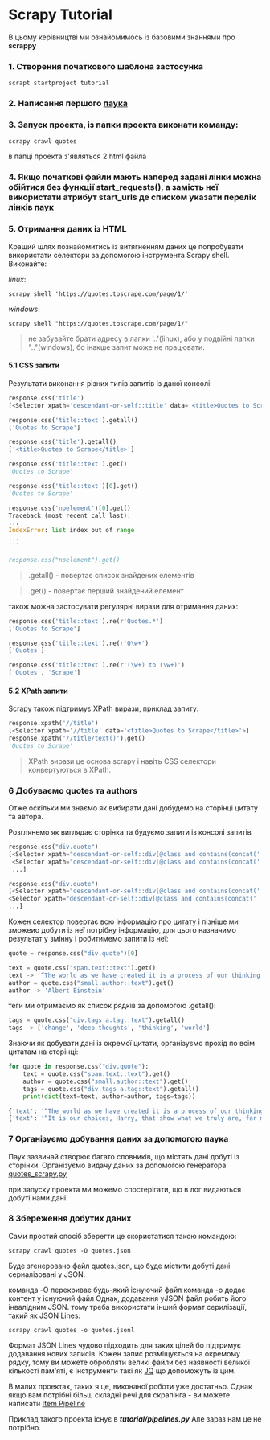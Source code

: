 # Scrapy Tutorial

В цьому керівництві ми ознайомимось із базовими знаннями про **scrappy**

### 1. Створення початкового шаблона застосунка
```Bathfile
scrapt startproject tutorial
```
### 2. Написання першого [паука](https://github.com/jenja-pa/PythonLearningProjects/blob/9803ca349c9c20e9642c5d5f9c184f3adee90046/scrapy/tutorial/tutorial/spiders/quotes_scrapy.py)

### 3. Запуск проекта, із папки проекта виконати команду:
```Bathfile
scrapy crawl quotes
```
в папці проекта з'являться 2 html файла

### 4. Якщо початкові файли мають наперед задані лінки можна обійтися без функції start_requests(), а замість неї використати атрибут start_urls де списком указати перелік лінків [паук](https://github.com/jenja-pa/PythonLearningProjects/blob/fe61127e2a8599107a52a788dd109907edd953db/scrapy/tutorial/tutorial/spiders/quotes_scrapy.py)

### 5. Отримання даних із HTML
Кращий шлях познайомитись із витягненням даних це попробувати використати селектори за допомогою інструмента Scrapy shell. Виконайте:

*linux*:
```Bathfile
scrapy shell 'https://quotes.toscrape.com/page/1/'
```
*windows*:
```Bathfile
scrapy shell "https://quotes.toscrape.com/page/1/"
```
> не забувайте брати адресу в лапки '..'(linux), або у подвійні лапки ".."(windows), бо інакше запит може не працювати.

#### 5.1 CSS запити
Результати виконання різних типів запитів із даної консолі:
```python
response.css('title')
[<Selector xpath='descendant-or-self::title' data='<title>Quotes to Scrape</title>'>]

response.css('title::text').getall()
['Quotes to Scrape']

response.css('title').getall()
['<title>Quotes to Scrape</title>']

response.css('title::text').get()
'Quotes to Scrape'

response.css('title::text')[0].get()
'Quotes to Scrape'

response.css('noelement')[0].get()
Traceback (most recent call last):
...
IndexError: list index out of range
...
'''

response.css("noelement").get()
```
> .getall() - повертає список знайдених елементів

> .get() - повертає перший знайдений елемент

також можна застосувати регулярні вирази для отримання даних:
```python
response.css('title::text').re(r'Quotes.*')
['Quotes to Scrape']

response.css('title::text').re(r'Q\w+')
['Quotes']

response.css('title::text').re(r'(\w+) to (\w+)')
['Quotes', 'Scrape']
```

#### 5.2 XPath запити
Scrapy також підтримує XPath вирази, приклад запиту:
```python
response.xpath('//title')
[<Selector xpath='//title' data='<title>Quotes to Scrape</title>'>]
response.xpath('//title/text()').get()
'Quotes to Scrape'
```
> XPath вирази це основа scrapy і навіть CSS селектори конвертуються в XPath.

### 6 Добуваємо quotes та authors

Отже оскільки ми знаємо як вибирати дані добудемо на сторінці цитату та автора.

Розглянемо як виглядає сторінка та будуємо запити із консолі запитів
```python
response.css("div.quote")
[<Selector xpath="descendant-or-self::div[@class and contains(concat(' ', normalize-space(@class), ' '), ' quote ')]" data='<div class="quote" itemscope itemtype...'>,
 <Selector xpath="descendant-or-self::div[@class and contains(concat(' ', normalize-space(@class), ' '), ' quote ')]" data='<div class="quote" itemscope itemtype...'>,
 ...]
 ```
 
 ```python
 response.css("div.quote")
[<Selector xpath="descendant-or-self::div[@class and contains(concat(' ', normalize-space(@class), ' '), ' quote ')]" data='<div class="quote" itemscope itemtype...'>,
 <Selector xpath="descendant-or-self::div[@class and contains(concat(' ', normalize-space(@class), ' '), ' quote ')]" data='<div class="quote" itemscope itemtype...'>,
 ...]
```
Кожен селектор повертає всю інформацію про цитату і пізніше ми зможеио добути із неї потрібну інформацію, для цього назначимо результат у змінну і робитимемо запити із неї:
```python
quote = response.css("div.quote")[0]

text = quote.css("span.text::text").get()
text -> '“The world as we have created it is a process of our thinking. It cannot be changed without changing our thinking.”'
author = quote.css("small.author::text").get()
author -> 'Albert Einstein'
```
теги ми отримаємо як список рядків за допомогою .getall():
```python
tags = quote.css("div.tags a.tag::text").getall()
tags -> ['change', 'deep-thoughts', 'thinking', 'world']
```
Знаючи як добувати дані із окремої цитати, організуємо прохід по всім цитатам на сторінці:
```python
for quote in response.css("div.quote"):
    text = quote.css("span.text::text").get()
    author = quote.css("small.author::text").get()
    tags = quote.css("div.tags a.tag::text").getall()
    print(dict(text=text, author=author, tags=tags))

{'text': '“The world as we have created it is a process of our thinking. It cannot be changed without changing our thinking.”', 'author': 'Albert Einstein', 'tags': ['change', 'deep-thoughts', 'thinking', 'world']}
{'text': '“It is our choices, Harry, that show what we truly are, far more than our abilities.”', 'author': 'J.K. Rowling', 'tags': ['abilities', 'choices']}
```

### 7 Організуємо добування даних за допомогою паука
Паук зазвичай створює багато словників, що містять дані добуті із сторінки. Організуємо видачу даних за допомогою генератора
[quotes_scrapy.py](https://github.com/jenja-pa/PythonLearningProjects/blob/65ba26e04ec9e0bbec20dcaa81e9b28d4671a738/scrapy/tutorial/tutorial/spiders/quotes_scrapy.py)

при запуску проекта ми можемо спостерігати, що в лог видаються добуті нами дані.

### 8 Збереження добутих даних
Сами простий спосіб зберегти це скористатися такою командою:
```Batchfile
scrapy crawl quotes -O quotes.json
```
Буде згенеровано файл quotes.json, що буде містити добуті дані сериалізовані у JSON.

команда -O перекриває будь-який існуючий файл
команда -o додає контент у існуючий файл
Однак, додавання уJSON файл робить його інвалідним JSON. 
тому треба використати інший формат серилізації, такий як JSON Lines:
```Batchfile
scrapy crawl quotes -o quotes.jsonl
```
Формат JSON Lines чудово підходить для таких цілей бо підтримує додавання нових записів. 
Кожен запис розміщується на окремому рядку, тому ви можете обробляти великі файли без наявності великої кількості пам'яті, є інструменти такі як [JQ](https://stedolan.github.io/jq) що допоможуть із цим.

В малих проектах, таких я це, виконаної роботи уже достатньо. 
Однак якщо вам потрібні більш складні речі для скрапінга - ви можете написати [Item Pipeline](https://docs.scrapy.org/en/latest/topics/item-pipeline.html#topics-item-pipeline)

Приклад такого проекта існує в ***tutorial/pipelines.py***
Але зараз нам це не потрібно.


